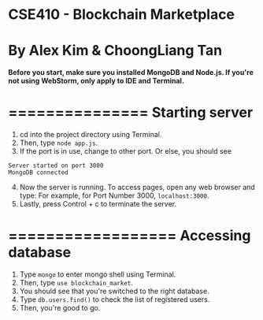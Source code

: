 # CSE410 - Blockchain Marketplace
# By Alex Kim & ChoongLiang Tan

**Before you start, make sure you installed MongoDB and Node.js.
If you're not using WebStorm, only apply to IDE and Terminal.**

===============
Starting server
===============

1. cd into the project directory using Terminal.
2. Then, type ```node app.js```.
3. If the port is in use, change to other port. Or else, you should see

```
Server started on port 3000
MongoDB connected
```

4. Now the server is running. To access pages, open any web browser and type:
For example, for Port Number 3000, ```localhost:3000```.
5. Lastly, press Control + c to terminate the server.

==================
Accessing database
==================

1. Type ```mongo``` to enter mongo shell using Terminal.
2. Then, type ```use blockchain_market```.
3. You should see that you're switched to the right database.
4. Type ```db.users.find()``` to check the list of registered users.
5. Then, you're good to go.
